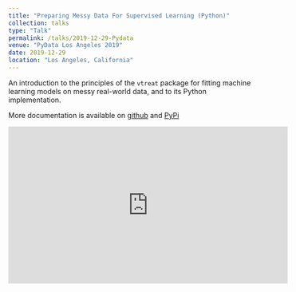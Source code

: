 ```yaml
---
title: "Preparing Messy Data For Supervised Learning (Python)"
collection: talks
type: "Talk"
permalink: /talks/2019-12-29-Pydata
venue: "PyData Los Angeles 2019"
date: 2019-12-29
location: "Los Angeles, California"
---
```


An introduction to the principles of the `vtreat` package for fitting machine learning models on messy real-world data, and to its Python implementation.

More documentation is available on [github](https://github.com/WinVector/pyvtreat) and [PyPi](https://pypi.org/project/vtreat/)

<iframe width="560" height="315" src="https://www.youtube-nocookie.com/embed/qMCQFjEV90k" frameborder="0" allow="accelerometer; autoplay; encrypted-media; gyroscope; picture-in-picture" allowfullscreen></iframe>